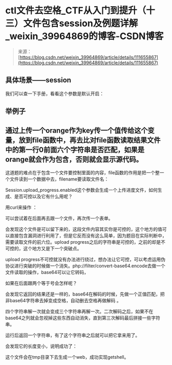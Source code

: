 <!--yml
category: 未分类
date: 2022-04-26 14:46:56
-->

# ctl文件去空格_CTF从入门到提升（十三）文件包含session及例题详解_weixin_39964869的博客-CSDN博客

> 来源：[https://blog.csdn.net/weixin_39964869/article/details/111655867](https://blog.csdn.net/weixin_39964869/article/details/111655867)

## **具体场景——session**

我们可以查一下手册，看看这个参数是默认开启：

## **举例子**

## 通过上传一个orange作为key传一个值传给这个变量，放到file函数中，再去比对file函数读取结果文件中的第一行0前面六个字符串是否匹配，如果是orange就会作为包含，否则就会显示源代码。

这道题的难点在于包含一个文件要控制里面的内容，file函数的作用是把一个整一个文件读到一个数据中去，filename要读取文件名：

Session.upload_progress.enabled这个参数会生成一个上传进度文件，如何生成、是否可控以及它有什么用呢？

用curl来操作 ：

可以尝试着在后面再去跟一个文件，再次传一个表单。

会发现这个文件是可以留下来的，这段文件内容其实你是可控的，这个地方的值可以直接包含漏洞进行利用了，但是它反而没有这么简单，因为题目在实际判断中，需要读取文件的前六位。upload progress之后的字符串是可控的，之前的却是不可控的，这个地方又是下一个突破点。

upload progress不可控就没有办法进行绕过，想办法让它可控，可以考虑运用伪协议进行突破的时候做一个消失。php://filter/convert-base64.encode去做一个文件读取的操作，base64可以让它转码，

如果在后面跟两个等于号会怎样呢？

会发现它返回的结果还是一样的，base64在解码的时候，先做一个正值匹配，把非base64字符串去掉变成空格，自动删去空格再做解码 。

四个字符串解一次就会变成三个字符串再解一次。二次解码之后，如果不在base64之列就会忽视掉这些东西自动消失，直到第三次解码最后拼接一些字符串。

运行后返回一个字符串，有了这个字符串之后就可以把它拿来用了。

会发现它的长度变小，说明成功了：

这个文件会在tmp目录下去生成一个web，成功实现getshell。